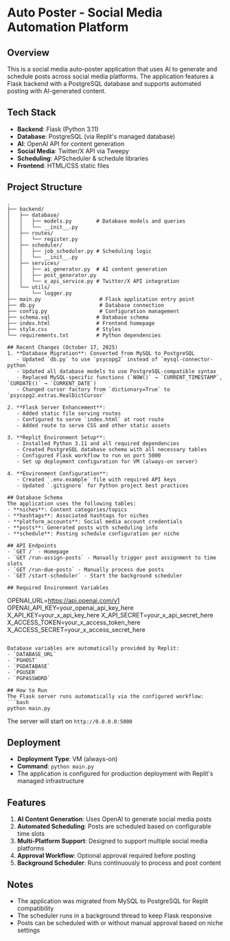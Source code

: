 # Auto Poster - Social Media Automation Platform

## Overview
This is a social media auto-poster application that uses AI to generate and schedule posts across social media platforms. The application features a Flask backend with a PostgreSQL database and supports automated posting with AI-generated content.

## Tech Stack
- **Backend**: Flask (Python 3.11)
- **Database**: PostgreSQL (via Replit's managed database)
- **AI**: OpenAI API for content generation
- **Social Media**: Twitter/X API via Tweepy
- **Scheduling**: APScheduler & schedule libraries
- **Frontend**: HTML/CSS static files

## Project Structure
```
.
├── backend/
│   ├── database/
│   │   ├── models.py        # Database models and queries
│   │   └── __init__.py
│   ├── routes/
│   │   └── register.py
│   ├── scheduler/
│   │   ├── job_scheduler.py # Scheduling logic
│   │   └── __init__.py
│   ├── services/
│   │   ├── ai_generator.py  # AI content generation
│   │   ├── post_generator.py
│   │   └── x_api_service.py # Twitter/X API integration
│   └── utils/
│       └── logger.py
├── main.py                   # Flask application entry point
├── db.py                     # Database connection
├── config.py                 # Configuration management
├── schema.sql               # Database schema
├── index.html               # Frontend homepage
├── style.css                # Styles
└── requirements.txt         # Python dependencies

## Recent Changes (October 17, 2025)
1. **Database Migration**: Converted from MySQL to PostgreSQL
   - Updated `db.py` to use `psycopg2` instead of `mysql-connector-python`
   - Updated all database models to use PostgreSQL-compatible syntax
   - Replaced MySQL-specific functions (`NOW()` → `CURRENT_TIMESTAMP`, `CURDATE()` → `CURRENT_DATE`)
   - Changed cursor factory from `dictionary=True` to `psycopg2.extras.RealDictCursor`

2. **Flask Server Enhancement**: 
   - Added static file serving routes
   - Configured to serve `index.html` at root route
   - Added route to serve CSS and other static assets

3. **Replit Environment Setup**:
   - Installed Python 3.11 and all required dependencies
   - Created PostgreSQL database schema with all necessary tables
   - Configured Flask workflow to run on port 5000
   - Set up deployment configuration for VM (always-on server)

4. **Environment Configuration**:
   - Created `.env.example` file with required API keys
   - Updated `.gitignore` for Python project best practices

## Database Schema
The application uses the following tables:
- **niches**: Content categories/topics
- **hashtags**: Associated hashtags for niches
- **platform_accounts**: Social media account credentials
- **posts**: Generated posts with scheduling info
- **schedule**: Posting schedule configuration per niche

## API Endpoints
- `GET /` - Homepage
- `GET /run-assign-posts` - Manually trigger post assignment to time slots
- `GET /run-due-posts` - Manually process due posts
- `GET /start-scheduler` - Start the background scheduler

## Required Environment Variables
```
OPENAI_URL=https://api.openai.com/v1
OPENAI_API_KEY=your_openai_api_key_here
X_API_KEY=your_x_api_key_here
X_API_SECRET=your_x_api_secret_here
X_ACCESS_TOKEN=your_x_access_token_here
X_ACCESS_SECRET=your_x_access_secret_here
```

Database variables are automatically provided by Replit:
- `DATABASE_URL`
- `PGHOST`
- `PGDATABASE`
- `PGUSER`
- `PGPASSWORD`

## How to Run
The Flask server runs automatically via the configured workflow:
```bash
python main.py
```

The server will start on `http://0.0.0.0:5000`

## Deployment
- **Deployment Type**: VM (always-on)
- **Command**: `python main.py`
- The application is configured for production deployment with Replit's managed infrastructure

## Features
1. **AI Content Generation**: Uses OpenAI to generate social media posts
2. **Automated Scheduling**: Posts are scheduled based on configurable time slots
3. **Multi-Platform Support**: Designed to support multiple social media platforms
4. **Approval Workflow**: Optional approval required before posting
5. **Background Scheduler**: Runs continuously to process and post content

## Notes
- The application was migrated from MySQL to PostgreSQL for Replit compatibility
- The scheduler runs in a background thread to keep Flask responsive
- Posts can be scheduled with or without manual approval based on niche settings
